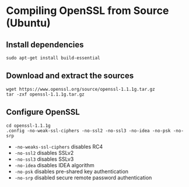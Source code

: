 # Compiling OpenSSL from Source (Ubuntu)
## Install dependencies
`sudo apt-get install build-essential`
## Download and extract the sources
```
wget https://www.openssl.org/source/openssl-1.1.1g.tar.gz
tar -zxf openssl-1.1.1g.tar.gz
```
## Configure OpenSSL
```
cd openssl-1.1.1g
.config -no-weak-ssl-ciphers -no-ssl2 -no-ssl3 -no-idea -no-psk -no-srp
```
* `-no-weaks-ssl-ciphers` disables RC4
* `-no-ssl2` disables SSLv2
* `-no-ssl3` disables SSLv3
* `-no-idea` disables IDEA algorithm
* `-no-psk` disables pre-shared key authentication
* `-no-srp` disabled secure remote password authentication
